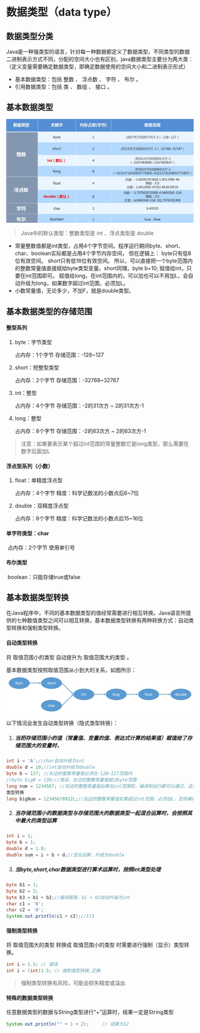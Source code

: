 # 数据类型（data type）

## 数据类型分类

Java是一种强类型的语言，针对每一种数据都定义了数据类型，不同类型的数据二进制表示方式不同，分配的空间大小也有区别，java数据类型主要分为两大类：（定义变量需要确定数据类型，即确定数据使用的空间大小和二进制表示形式）

-   基本数据类型：包括 整数 、 浮点数 、 字符 、 布尔 。
-   引用数据类型：包括 类 、 数组 、 接口 。



## 基本数据类型

![image.png](_images/1599099757904-4c9c138a-de7c-41b2-901a-4c850868a394.png)

>   Java中的默认类型：整数类型是 int  、浮点类型是 double

-   常量整数值都是int类型，占用4个字节空间。程序运行期间byte、short、char、boolean实际都是占用4个字节内存空间， 但在逻辑上：  byte只有低8位有效空间。  short只有低16位有效空间。  所以，可以直接把一个byte范围内的整数常量值直接赋给byte类型变量。short同理。byte b=10; 赋值给int，只要在int范围即可。 赋值给long，在int范围内的，可以加也可以不用加L，会自动升级为long，如果数字超过int范围，必须加L。
-   小数常量值，无论多少，不加F，就是double类型。



## 基本数据类型的存储范围

#### 整型系列

1.  byte：字节类型

    占内存：1个字节 存储范围：-128~127

2.  short：短整型类型

    占内存：2个字节 存储范围：-32768~32767

3.  int：整型

    占内存：4个字节 存储范围：-2的31次方 ~ 2的31次方-1

4.  long：整型

    占内存：8个字节 存储范围：-2的63次方 ~ 2的63次方-1

>   注意：如果要表示某个超过int范围的常量整数它是long类型，那么需要在数字后面加L

#### 浮点型系列（小数）

1.  float：单精度浮点型

    占内存：4个字节 精度：科学记数法的小数点后6~7位

2.  double：双精度浮点型

    占内存：8个字节 精度：科学记数法的小数点后15~16位

#### 单字符类型：char

​	占内存：2个字节 使用单引号

#### 布尔类型  

​	boolean：只能存储true或false



## 基本数据类型转换

在Java程序中，不同的基本数据类型的值经常需要进行相互转换。Java语言所提供的七种数值类型之间可以相互转换，基本数据类型转换有两种转换方式：自动类型转换和强制类型转换。

#### 自动类型转换

将 取值范围小的类型 自动提升为 取值范围大的类型  。

基本数据类型按照取值范围从小到大的关系，如图所示：![image.png](_images/1599100162960-52592cb4-908e-4d9f-acca-5d7f1a7b0c0e.png)

以下情况会发生自动类型转换（隐式类型转换）：

1.   ##### 当把存储范围小的值（常量值、变量的值、表达式计算的结果值）赋值给了存储范围大的变量时，

```java
int i = 'A';//char自动升级为int
double d = 10;//int自动升级为double
byte b = 127; //右边的整数常量值必须在-128~127范围内
//byte bigB = 130;//错误，右边的整数常量值超过byte范围
long num = 1234567; //右边的整数常量值如果在int范围呢，编译和运行都可以通过，这里涉及到数据
类型转换
long bigNum = 12345678912L;//右边的整数常量值如果超过int范围，必须加L，否则编译不通过
```

2.  ##### 当存储范围小的数据类型与存储范围大的数据类型一起混合运算时，会按照其中最大的类型运算

```java
int i = 1;
byte b = 1;
double d = 1.0;
double sum = i + b + d;//混合运算，升级为double
```

3.  ##### 当byte,short,char数据类型进行算术运算时，按照int类型处理

```java
byte b1 = 1;
byte b2 = 2;
byte b3 = b1 + b2;//编译报错，b1 + b2自动升级为int
char c1 = '0';
char c2 = 'A';
System.out.println(c1 + c2);//113
```

#### 强制类型转换

将 取值范围大的类型 转换成 取值范围小的类型 时需要进行强制（显示）类型转换。

```java
int i = 1.5; // 错误
int i = (int)1.5; // 强制类型转换,正确
```

>   强制类型转换有风险，可能会损失精度或溢出

#### 特殊的数据类型转换

任意数据类型的数据与String类型进行“+”运算时，结果一定是String类型

```java
System.out.println("" + 1 + 2);     // 结果为12
```